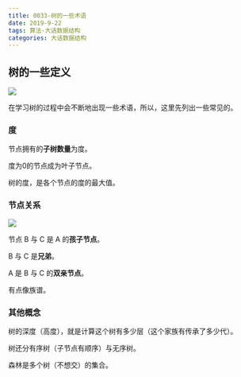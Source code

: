 ```yaml
---
title: 0033-树的一些术语
date: 2019-9-22
tags: 算法-大话数据结构
categories: 大话数据结构
---
```




## 树的一些定义

![](https://timgsa.baidu.com/timg?image&quality=80&size=b9999_10000&sec=1575439850916&di=d7db249fd9d203479984343358eaa4b1&imgtype=jpg&src=http%3A%2F%2Fimg3.imgtn.bdimg.com%2Fit%2Fu%3D3726455203%2C3907981261%26fm%3D214%26gp%3D0.jpg)

在学习树的过程中会不断地出现一些术语，所以，这里先列出一些常见的。



### 度

节点拥有的**子树数量**为度。

度为0的节点成为叶子节点。

树的度，是各个节点的度的最大值。



### 节点关系

![](https://upload-images.jianshu.io/upload_images/7043118-2c735a2733887dc3.png?imageMogr2/auto-orient/strip|imageView2/2/w/502/format/webp)

节点 B 与 C 是 A 的**孩子节点**。

B 与 C 是**兄弟**。

A 是 B 与 C 的**双亲节点**。

有点像族谱。



### 其他概念

树的深度（高度），就是计算这个树有多少层（这个家族有传承了多少代）。

树还分有序树（子节点有顺序）与无序树。

森林是多个树（不想交）的集合。

